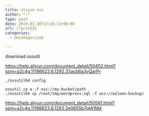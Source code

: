 ```yaml
---
title: aliyun oss
author: "-"
type: post
date: 2019-01-30T15:26:11+00:00
url: /?p=13522
categories:
  - Uncategorized

---
```

download ossutil
  
https://help.aliyun.com/document_detail/50452.html?spm=a2c4g.11186623.6.1292.33acb6a3yQarPr

```bash生成配置文件
./ossutil64 config

ossutil cp a -f oss://my-bucket/path
./ossutil64 cp /root/tmp/wordpress.sql -f oss://wiloon-backup/
```

https://help.aliyun.com/document_detail/50561.html?spm=a2c4g.11186623.6.1283.2e0655b7qtA1Md
